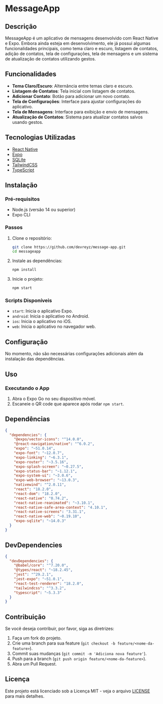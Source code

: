 # MessageApp

## Descrição
MessageApp é um aplicativo de mensagens desenvolvido com React Native e Expo. Embora ainda esteja em desenvolvimento, ele já possui algumas funcionalidades principais, como tema claro e escuro, listagem de contatos, adição de contatos, tela de configurações, tela de mensagens e um sistema de atualização de contatos utilizando gestos.

## Funcionalidades
- **Tema Claro/Escuro**: Alternância entre temas claro e escuro.
- **Listagem de Contatos**: Tela inicial com listagem de contatos.
- **Adicionar Contato**: Botão para adicionar um novo contato.
- **Tela de Configurações**: Interface para ajustar configurações do aplicativo.
- **Tela de Mensagens**: Interface para exibição e envio de mensagens.
- **Atualização de Contatos**: Sistema para atualizar contatos salvos usando gestos.

## Tecnologias Utilizadas
- [React Native](https://reactnative.dev/)
- [Expo](https://expo.dev/)
- [SQLite](https://www.sqlite.org/index.html)
- [TailwindCSS](https://tailwindcss.com/)
- [TypeScript](https://www.typescriptlang.org/)

## Instalação

### Pré-requisitos
- Node.js (versão 14 ou superior)
- Expo CLI

### Passos
1. Clone o repositório:
   ```bash
   git clone https://github.com/devreyz/message-app.git
   cd messageapp
   ```

2. Instale as dependências:
   ```bash
   npm install
   ```

3. Inicie o projeto:
   ```bash
   npm start
   ```

### Scripts Disponíveis
- `start`: Inicia o aplicativo Expo.
- `android`: Inicia o aplicativo no Android.
- `ios`: Inicia o aplicativo no iOS.
- `web`: Inicia o aplicativo no navegador web.

## Configuração
No momento, não são necessárias configurações adicionais além da instalação das dependências.

## Uso
### Executando o App
1. Abra o Expo Go no seu dispositivo móvel.
2. Escaneie o QR code que aparece após rodar `npm start`.

## Dependências
```json
{
  "dependencies": {
    "@expo/vector-icons": "^14.0.0",
    "@react-navigation/native": "^6.0.2",
    "expo": "~51.0.14",
    "expo-font": "~12.0.7",
    "expo-linking": "~6.3.1",
    "expo-router": "~3.5.16",
    "expo-splash-screen": "~0.27.5",
    "expo-status-bar": "~1.12.1",
    "expo-system-ui": "~3.0.6",
    "expo-web-browser": "~13.0.3",
    "nativewind": "^2.0.11",
    "react": "18.2.0",
    "react-dom": "18.2.0",
    "react-native": "0.74.2",
    "react-native-reanimated": "~3.10.1",
    "react-native-safe-area-context": "4.10.1",
    "react-native-screens": "3.31.1",
    "react-native-web": "~0.19.10",
    "expo-sqlite": "~14.0.3"
  }
}
```

## DevDependencies
```json
{
  "devDependencies": {
    "@babel/core": "^7.20.0",
    "@types/react": "~18.2.45",
    "jest": "^29.2.1",
    "jest-expo": "~51.0.1",
    "react-test-renderer": "18.2.0",
    "tailwindcss": "^3.3.2",
    "typescript": "~5.3.3"
  }
}
```

## Contribuição
Se você deseja contribuir, por favor, siga as diretrizes:
1. Faça um fork do projeto.
2. Crie uma branch para sua feature (`git checkout -b feature/<nome-da-feature>`).
3. Commit suas mudanças (`git commit -m 'Adiciona nova feature'`).
4. Push para a branch (`git push origin feature/<nome-da-feature>`).
5. Abra um Pull Request.

## Licença
Este projeto está licenciado sob a Licença MIT - veja o arquivo [LICENSE](LICENSE) para mais detalhes.

